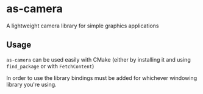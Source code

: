 # as-camera

A lightweight camera library for simple graphics applications

## Usage

`as-camera` can be used easily with CMake (either by installing it and using `find_package` or with `FetchContent`)

In order to use the library bindings must be added for whichever windowing library you're using.
